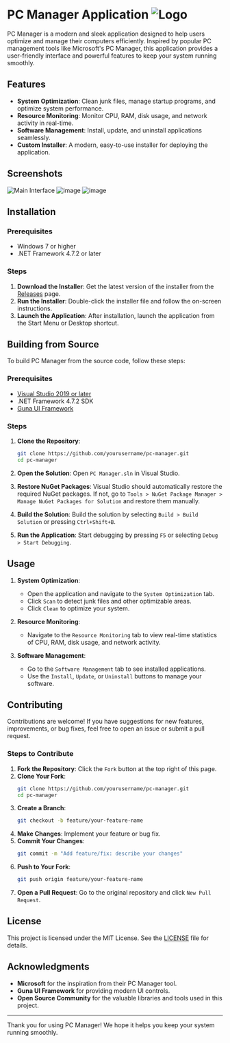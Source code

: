 # PC Manager Application  ![Logo](https://github.com/TopxT750/PC-Manager/blob/master/Resources/PC%20Manager.png)

PC Manager is a modern and sleek application designed to help users optimize and manage their computers efficiently. Inspired by popular PC management tools like Microsoft's PC Manager, this application provides a user-friendly interface and powerful features to keep your system running smoothly.

## Features

- **System Optimization**: Clean junk files, manage startup programs, and optimize system performance.
- **Resource Monitoring**: Monitor CPU, RAM, disk usage, and network activity in real-time.
- **Software Management**: Install, update, and uninstall applications seamlessly.
- **Custom Installer**: A modern, easy-to-use installer for deploying the application.

## Screenshots

![Main Interface](https://github.com/TopxT750/PC-Manager/assets/71926499/1b38ffc2-a313-49d1-9182-b0d09e7ddbd7)
![image](https://github.com/TopxT750/PC-Manager/assets/71926499/57d75f4e-3328-4355-a0b5-9e5e731aeb7b)
![image](https://github.com/TopxT750/PC-Manager/assets/71926499/166bbec9-6232-4395-901b-372646b27a04)


## Installation

### Prerequisites

- Windows 7 or higher
- .NET Framework 4.7.2 or later

### Steps

1. **Download the Installer**: Get the latest version of the installer from the [Releases](https://github.com/TopxT750/pc-manager/releases) page.
2. **Run the Installer**: Double-click the installer file and follow the on-screen instructions.
3. **Launch the Application**: After installation, launch the application from the Start Menu or Desktop shortcut.

## Building from Source

To build PC Manager from the source code, follow these steps:

### Prerequisites

- [Visual Studio 2019 or later](https://visualstudio.microsoft.com/)
- .NET Framework 4.7.2 SDK
- [Guna UI Framework](https://gunaui.com/)

### Steps

1. **Clone the Repository**:
   ```sh
   git clone https://github.com/yourusername/pc-manager.git
   cd pc-manager
   ```

2. **Open the Solution**:
   Open `PC Manager.sln` in Visual Studio.

3. **Restore NuGet Packages**:
   Visual Studio should automatically restore the required NuGet packages. If not, go to `Tools > NuGet Package Manager > Manage NuGet Packages for Solution` and restore them manually.

4. **Build the Solution**:
   Build the solution by selecting `Build > Build Solution` or pressing `Ctrl+Shift+B`.

5. **Run the Application**:
   Start debugging by pressing `F5` or selecting `Debug > Start Debugging`.

## Usage

1. **System Optimization**:
   - Open the application and navigate to the `System Optimization` tab.
   - Click `Scan` to detect junk files and other optimizable areas.
   - Click `Clean` to optimize your system.

2. **Resource Monitoring**:
   - Navigate to the `Resource Monitoring` tab to view real-time statistics of CPU, RAM, disk usage, and network activity.

3. **Software Management**:
   - Go to the `Software Management` tab to see installed applications.
   - Use the `Install`, `Update`, or `Uninstall` buttons to manage your software.

## Contributing

Contributions are welcome! If you have suggestions for new features, improvements, or bug fixes, feel free to open an issue or submit a pull request.

### Steps to Contribute

1. **Fork the Repository**: Click the `Fork` button at the top right of this page.
2. **Clone Your Fork**:
   ```sh
   git clone https://github.com/yourusername/pc-manager.git
   cd pc-manager
   ```
3. **Create a Branch**:
   ```sh
   git checkout -b feature/your-feature-name
   ```
4. **Make Changes**: Implement your feature or bug fix.
5. **Commit Your Changes**:
   ```sh
   git commit -m "Add feature/fix: describe your changes"
   ```
6. **Push to Your Fork**:
   ```sh
   git push origin feature/your-feature-name
   ```
7. **Open a Pull Request**: Go to the original repository and click `New Pull Request`.

## License

This project is licensed under the MIT License. See the [LICENSE](LICENSE) file for details.

## Acknowledgments

- **Microsoft** for the inspiration from their PC Manager tool.
- **Guna UI Framework** for providing modern UI controls.
- **Open Source Community** for the valuable libraries and tools used in this project.

---

Thank you for using PC Manager! We hope it helps you keep your system running smoothly.
```
